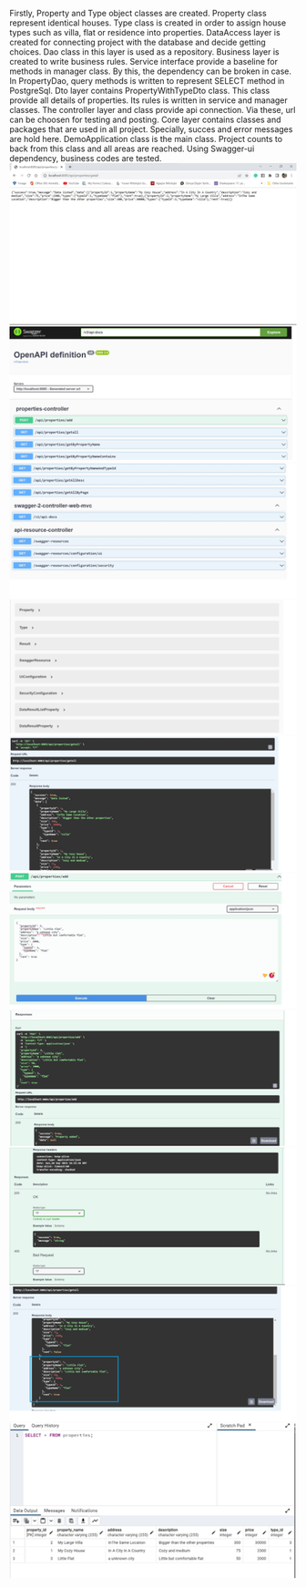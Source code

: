 Firstly, Property and Type object classes are created. 
Property class represent identical houses.
Type class is created in order to assign house types such as villa, flat or residence into properties.
DataAccess layer is created for connecting project with the database and decide getting choices. Dao class in this layer is used as a repository.
Business layer is created to write business rules.
Service interface provide a baseline for methods in manager class. By this, the dependency can be broken in case.
In PropertyDao, query methods is written to represent SELECT method in PostgreSql.
Dto layer contains PropertyWithTypeDto class. This class provide all details of properties. Its rules is written in service and manager classes.
The controller layer and class provide api connection. Via these, url can be choosen for testing and posting.
Core layer contains classes and packages that are used in all project. Specially, succes and error messages are hold here.
DemoApplication class is the main class. Project counts to back from this class and all areas are reached.
Using Swagger-ui dependency, business codes are tested.  
![Looking database w/o swagger on localhost:8085](./ImagesForReadme/2.jpg)
![First glance at swagger-ui](./ImagesForReadme/3.jpg)
![](./ImagesForReadme/4.jpg)
![](./ImagesForReadme/5.jpg)
![Testing getAll method](./ImagesForReadme/6.jpg)
![](./ImagesForReadme/7.jpg)
![getAll method's success display](./ImagesForReadme/8.jpg)
![](./ImagesForReadme/9.jpg)
![Testing add method and success display](./ImagesForReadme/10.jpg)
![After add method testing, display of database(postgresql)](./ImagesForReadme/11.jpg)


